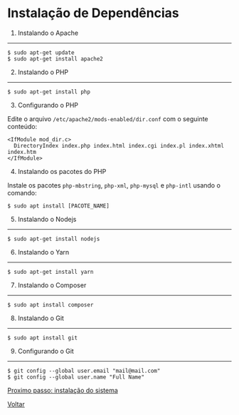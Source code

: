 Instalação de Dependências
==========================

1. Instalando o Apache
----------------------

```
$ sudo apt-get update
$ sudo apt-get install apache2
```


2. Instalando o PHP
----------------------

```
$ sudo apt-get install php
```


3. Configurando o PHP

Edite o arquivo `/etc/apache2/mods-enabled/dir.conf` com o seguinte conteúdo:

```
<IfModule mod_dir.c>
  DirectoryIndex index.php index.html index.cgi index.pl index.xhtml index.htm
</IfModule>
```


4. Instalando os pacotes do PHP

Instale os pacotes `php-mbstring`, `php-xml`, `php-mysql` e `php-intl` usando o comando:

```
$ sudo apt install [PACOTE_NAME]
```


5. Instalando o Nodejs
----------------------

```
$ sudo apt-get install nodejs
```


6. Instalando o Yarn
--------------------

```
$ sudo apt-get install yarn
```


7. Instalando o Composer
------------------------

```
$ sudo apt install composer
```


8. Instalando o Git
-------------------

```
$ sudo apt install git
```


9. Configurando o Git
---------------------

```
$ git config --global user.email "mail@mail.com"
$ git config --global user.name "Full Name"
```


[Proximo passo: instalação do sistema](../system.md)

[Voltar](../getting-started.md)
